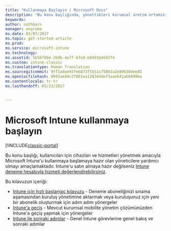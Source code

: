 ```yaml
---
title: "Kullanmaya Başlayın | Microsoft Docs"
description: "Bu konu başlığında, yönettikleri kurumsal üretim ortamını Microsoft Intune&quot;a dağıtmaya hazır olan yöneticilere yönergeler sunulmaktadır."
keywords: 
author: nathbarn
manager: angrobe
ms.date: 03/07/2017
ms.topic: get-started-article
ms.prod: 
ms.service: microsoft-intune
ms.technology: 
ms.assetid: 5b56f8b4-269b-4e7f-b7e9-b0401bdd42f4
ms.custom: intune-classic
ms.translationtype: Human Translation
ms.sourcegitcommit: 9ff1adae93fe6873f5551cf58b1a2e89638dee85
ms.openlocfilehash: 8943ae84c27001ea12834ddef3aae641a66899be
ms.contentlocale: tr-tr
ms.lasthandoff: 05/23/2017


---
```


# <a name="get-started-with-microsoft-intune"></a>Microsoft Intune kullanmaya başlayın

[!INCLUDE[classic-portal](../includes/classic-portal.md)]

Bu konu başlığı, kullanıcıları için cihazları ve hizmetleri yönetmek amacıyla Microsoft Intune'u kullanmaya başlamaya hazır olan yöneticilere yardımcı olmayı amaçlamaktadır. Intune'u satın almaya hazır değilseniz [Intune deneme hesabıyla hizmeti değerlendirebilirsiniz](/intune-classic/understand-explore/get-started-with-a-30-day-trial-of-microsoft-intune).

Bu kılavuzun içeriği:
- [Intune için hızlı başlangıç kılavuzu](start-with-a-paid-subscription-to-microsoft-intune.md) - Deneme aboneliğinizi sınama aşamasından kuruluş yönetimine aktarmak veya kuruluşunuz için yeni bir abonelik oluşturmak için adım adım yönergeler
- [Intune'a geçiş](/intune-classic/plan-design/intune-mdm-migration-guide) - Mevcut kurumsal mobilite yönetim çözümünüzden Intune'a geçiş yapmak için yönergeler
- [Intune ile sonraki adımlar](prevent-company-data-leaks-from-Office-365-mobile-apps.md) - Genel Intune görevlerine genel bakış ve sonraki adımlar

